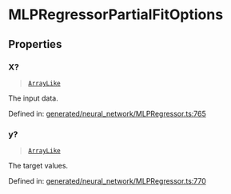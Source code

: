 # MLPRegressorPartialFitOptions

## Properties

### X?

> [`ArrayLike`](../types/ArrayLike.md)

The input data.

Defined in:  [generated/neural\_network/MLPRegressor.ts:765](https://github.com/transitive-bullshit/scikit-learn-ts/blob/b59c1ff/packages/sklearn/src/generated/neural_network/MLPRegressor.ts#L765)

### y?

> [`ArrayLike`](../types/ArrayLike.md)

The target values.

Defined in:  [generated/neural\_network/MLPRegressor.ts:770](https://github.com/transitive-bullshit/scikit-learn-ts/blob/b59c1ff/packages/sklearn/src/generated/neural_network/MLPRegressor.ts#L770)
